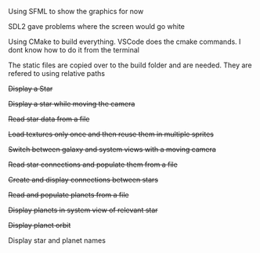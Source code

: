 Using SFML to show the graphics for now

SDL2 gave problems where the screen would go white

Using CMake to build everything. VSCode does the cmake commands. I dont know how to do it from the terminal

The static files are copied over to the build folder and are needed. They are refered to using relative paths

~~Display a Star~~

~~Display a star while moving the camera~~

~~Read star data from a file~~

~~Load textures only once and then reuse them in multiple sprites~~

~~Switch between galaxy and system views with a moving camera~~

~~Read star connections and populate them from a file~~

~~Create and display connections between stars~~

~~Read and populate planets from a file~~

~~Display planets in system view of relevant star~~

~~Display planet orbit~~

Display star and planet names